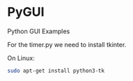 # PyGUI
Python GUI Examples

For the timer.py we need to install tkinter.

On Linux:

```sh
sudo apt-get install python3-tk 
```

